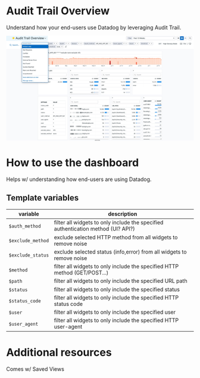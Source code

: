 # Audit Trail Overview

Understand how your end-users use Datadog by leveraging Audit Trail.

![Dashboard Preview #1](./img/screenshot1.jpg)

# How to use the dashboard

Helps w/ understanding how end-users are using Datadog.

## Template variables

|variable                |description                                               |
|-----------------|----------------------------------------------------------------------------------|
|`$auth_method`   | filter all widgets to only include the specified authentication method (UI? API?)|
|`$exclude_method`| exclude selected HTTP method from all widgets to remove noise                    |
|`$exclude_status`| exclude selected status (info,error) from all widgets to remove noise            |
|`$method`        | filter all widgets to only include the specified HTTP method (GET/POST...)       |
|`$path`          | filter all widgets to only include the specified URL path                        |
|`$status`        | filter all widgets to only include the specified status                          |
|`$status_code`   | filter all widgets to only include the specified HTTP status code                |
|`$user`          | filter all widgets to only include the specified user                            |
|`$user_agent`    | filter all widgets to only include the specified HTTP user-agent                 |


# Additional resources

Comes w/ Saved Views
